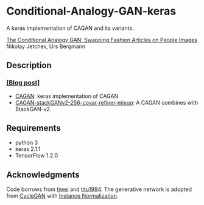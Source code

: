 # Conditional-Analogy-GAN-keras

A keras implementation of CAGAN and its variants. 

[The Conditional Analogy GAN: Swapping Fashion Articles on People Images](https://arxiv.org/abs/1709.04695)  
 Nikolay Jetchev, Urs Bergmann

## Description
### [[Blog post]](https://shaoanlu.wordpress.com/2017/10/26/reimplement-conditional-anology-gan-in-keras/)

- [CAGAN](https://github.com/shaoanlu/Conditional-Analogy-GAN-keras/blob/master/CAGAN.ipynb): keras implementation of CAGAN  
 - [CAGAN-stackGANv2-256-covar-refiner-mixup](https://github.com/shaoanlu/Conditional-Analogy-GAN-keras/blob/master/CAGAN_stackGANv2-256-covar-refiner-mixup.ipynb): A CAGAN combines with StackGAN-v2.  


## Requirements
- python 3
- keras 2.1.1
- TensorFlow 1.2.0

## Acknowledgments
Code borrows from [tjwei](https://github.com/tjwei/GANotebooks) and [titu1994](https://github.com/titu1994/Super-Resolution-using-Generative-Adversarial-Networks/). The generative network is adopted from [CycleGAN](https://github.com/junyanz/pytorch-CycleGAN-and-pix2pix) with [Instance Normalization](https://github.com/farizrahman4u/keras-contrib/blob/master/keras_contrib/layers/normalization.py).

